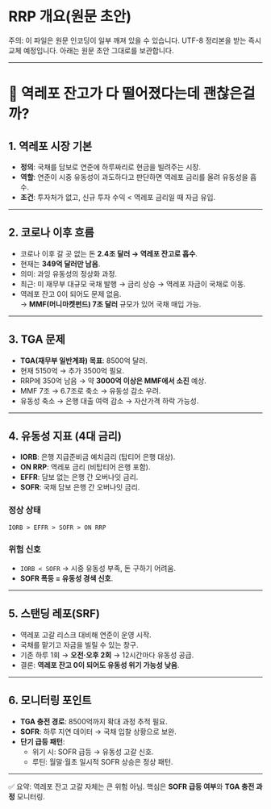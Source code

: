 # RRP 개요(원문 초안)

주의: 이 파일은 원문 인코딩이 일부 깨져 있을 수 있습니다. UTF-8 정리본을 받는 즉시 교체 예정입니다. 아래는 원문 초안 그대로를 보관합니다.

---

# 📑 역레포 잔고가 다 떨어졌다는데 괜찮은걸까?

## 1. 역레포 시장 기본
- **정의**: 국채를 담보로 연준에 하루짜리로 현금을 빌려주는 시장.
- **역할**: 연준이 시중 유동성이 과도하다고 판단하면 역레포 금리를 올려 유동성을 흡수.
- **조건**: 투자처가 없고, 신규 투자 수익 < 역레포 금리일 때 자금 유입.

---

## 2. 코로나 이후 흐름
- 코로나 이후 갈 곳 없는 돈 **2.4조 달러 → 역레포 잔고로 흡수**.
- 현재는 **349억 달러만 남음**.
- 의미: 과잉 유동성의 정상화 과정.
- 최근: 미 재무부 대규모 국채 발행 → 금리 상승 → 역레포 자금이 국채로 이동.
- 역레포 잔고 0이 되어도 문제 없음.  
  → **MMF(머니마켓펀드) 7조 달러** 규모가 있어 국채 매입 가능.

---

## 3. TGA 문제
- **TGA(재무부 일반계좌) 목표**: 8500억 달러.
- 현재 5150억 → 추가 3500억 필요.
- RRP에 350억 남음 → 약 **3000억 이상은 MMF에서 소진** 예상.
- MMF 7조 → 6.7조로 축소 → 유동성 감소 우려.
- 유동성 축소 → 은행 대출 여력 감소 → 자산가격 하락 가능성.

---

## 4. 유동성 지표 (4대 금리)
- **IORB**: 은행 지급준비금 예치금리 (탑티어 은행 대상).
- **ON RRP**: 역레포 금리 (비탑티어 은행 포함).
- **EFFR**: 담보 없는 은행 간 오버나잇 금리.
- **SOFR**: 국채 담보 은행 간 오버나잇 금리.

### 정상 상태
`IORB > EFFR > SOFR > ON RRP`

### 위험 신호
- `IORB < SOFR` → 시중 유동성 부족, 돈 구하기 어려움.
- **SOFR 폭등 = 유동성 경색 신호**.

---

## 5. 스탠딩 레포(SRF)
- 역레포 고갈 리스크 대비해 연준이 운영 시작.
- 국채를 맡기고 자금을 빌릴 수 있는 창구.
- 기존 하루 1회 → **오전·오후 2회** → 12시간마다 유동성 공급.
- 결론: **역레포 잔고 0이 되어도 유동성 위기 가능성 낮음**.

---

## 6. 모니터링 포인트
- **TGA 충전 경로**: 8500억까지 확대 과정 추적 필요.
- **SOFR**: 하루 지연 데이터 → 국채 입찰 상황으로 보완.
- **단기 급등 패턴**:
  - 위기 시: SOFR 급등 → 유동성 고갈 신호.
  - 루틴: 월말·월초 일시적 SOFR 상승은 정상 패턴.

---
✅ 요약: 역레포 잔고 고갈 자체는 큰 위험 아님. 핵심은 **SOFR 급등 여부**와 **TGA 충전 과정** 모니터링.
